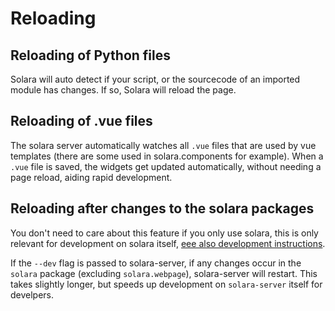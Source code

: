 # Reloading

## Reloading of Python files

Solara will auto detect if your script, or the sourcecode of an imported module has changes. If so, Solara will reload the page.

## Reloading of .vue files

The solara server automatically watches all `.vue` files that are used by vue templates (there are some used in solara.components for example).
When a `.vue` file is saved, the widgets get updated automatically, without needing a page reload, aiding rapid development.


## Reloading after changes to the solara packages


You don't need to care about this feature if you only use solara, this is only relevant for development on solara itself, [eee also development instructions](/docs/development).

If the `--dev` flag is passed to solara-server, if any changes occur in the `solara` package (excluding `solara.webpage`), solara-server will restart. This takes slightly longer, but speeds up development on `solara-server` itself for develpers.

